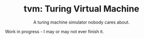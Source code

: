 <h1 align=center>tvm: Turing Virtual Machine</h1>
<p align=center>A turing machine simulator nobody cares about.</p>

Work in progress - I may or may not ever finish it.
